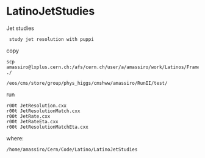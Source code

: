# LatinoJetStudies
Jet studies

     study jet resolution with puppi

 
copy

    scp amassiro@lxplus.cern.ch:/afs/cern.ch/user/a/amassiro/work/Latinos/Framework/CMSSW_7_3_1/src/LatinoTrees/AnalysisStep/test/latino_stepB_latinosYieldSkim_MC_ggHww.root ./
    
    /eos/cms/store/group/phys_higgs/cmshww/amassiro/RunII/test/
    
run 

    r00t JetResolution.cxx
    r00t JetResolutionMatch.cxx
    r00t JetRate.cxx
    r00t JetRateEta.cxx
    r00t JetResolutionMatchEta.cxx
    
    

where:

    /home/amassiro/Cern/Code/Latino/LatinoJetStudies